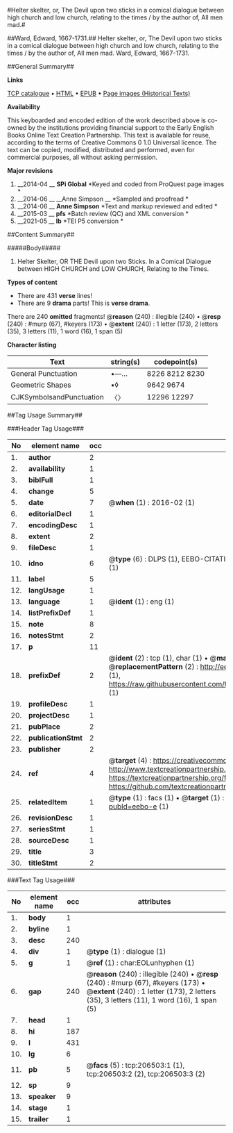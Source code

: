 #Helter skelter, or, The Devil upon two sticks in a comical dialogue between high church and low church, relating to the times / by the author of, All men mad.#

##Ward, Edward, 1667-1731.##
Helter skelter, or, The Devil upon two sticks in a comical dialogue between high church and low church, relating to the times / by the author of, All men mad.
Ward, Edward, 1667-1731.

##General Summary##

**Links**

[TCP catalogue](http://www.ota.ox.ac.uk/tcp/)  • 
[HTML](http://tei.it.ox.ac.uk/tcp/Texts-HTML/free/B24/B24083.html)  • 
[EPUB](http://tei.it.ox.ac.uk/tcp/Texts-EPUB/free/B24/B24083.epub) • 
[Page images (Historical Texts)](https://historicaltexts.jisc.ac.uk/eebo-18320139e)

**Availability**

This keyboarded and encoded edition of the work described above is co-owned by the
    institutions providing financial support to the Early English Books Online Text Creation
    Partnership. This text is available for reuse, according to the terms of  Creative Commons 0 1.0 Universal
    licence. The text can be copied, modified, distributed and performed, even for commercial
    purposes, all without asking permission.

**Major revisions**

1. __2014-04 __ __SPi Global__ *Keyed and coded from ProQuest page images *
1. __2014-06 __ __Anne Simpson __ *Sampled and proofread *
1. __2014-06 __ __Anne Simpson__ *Text and markup reviewed and edited *
1. __2015-03 __ __pfs__ *Batch review (QC) and XML conversion *
1. __2021-05 __ __lb__ *TEI P5 conversion *

##Content Summary##

#####Body#####

1. Helter Skelter, OR THE Devil upon two Sticks. In a Comical Dialogue between HIGH CHURCH and LOW CHURCH, Relating to the Times.

**Types of content**

  * There are 431 **verse** lines!
  * There are 9 **drama** parts! This is **verse drama**.

There are 240 **omitted** fragments! 
 @__reason__ (240) : illegible (240)  •  @__resp__ (240) : #murp (67), #keyers (173)  •  @__extent__ (240) : 1 letter (173), 2 letters (35), 3 letters (11), 1 word (16), 1 span (5)

**Character listing**


|Text|string(s)|codepoint(s)|
|---|---|---|
|General Punctuation|•—…|8226 8212 8230|
|Geometric Shapes|▪◊|9642 9674|
|CJKSymbolsandPunctuation|〈〉|12296 12297|

##Tag Usage Summary##

###Header Tag Usage###

|No|element name|occ|attributes|
|---|---|---|---|
|1.|__author__|2||
|2.|__availability__|1||
|3.|__biblFull__|1||
|4.|__change__|5||
|5.|__date__|7| @__when__ (1) : 2016-02 (1)|
|6.|__editorialDecl__|1||
|7.|__encodingDesc__|1||
|8.|__extent__|2||
|9.|__fileDesc__|1||
|10.|__idno__|6| @__type__ (6) : DLPS (1), EEBO-CITATION (1), VID (1), EEBO-PROQUEST (1), STC (1), OCLC (1)|
|11.|__label__|5||
|12.|__langUsage__|1||
|13.|__language__|1| @__ident__ (1) : eng (1)|
|14.|__listPrefixDef__|1||
|15.|__note__|8||
|16.|__notesStmt__|2||
|17.|__p__|11||
|18.|__prefixDef__|2| @__ident__ (2) : tcp (1), char (1)  •  @__matchPattern__ (2) : ([0-9\-]+):([0-9IVX]+) (1), (.+) (1)  •  @__replacementPattern__ (2) : http://eebo.chadwyck.com/downloadtiff?vid=$1&page=$2 (1), https://raw.githubusercontent.com/textcreationpartnership/Texts/master/tcpchars.xml#$1 (1)|
|19.|__profileDesc__|1||
|20.|__projectDesc__|1||
|21.|__pubPlace__|2||
|22.|__publicationStmt__|2||
|23.|__publisher__|2||
|24.|__ref__|4| @__target__ (4) : https://creativecommons.org/publicdomain/zero/1.0/ (1), http://www.textcreationpartnership.org/docs/. (1), https://textcreationpartnership.org/faq/#faq05 (1), https://github.com/textcreationpartnership (1)|
|25.|__relatedItem__|1| @__type__ (1) : facs (1)  •  @__target__ (1) : https://data.historicaltexts.jisc.ac.uk/view?pubId=eebo-e (1)|
|26.|__revisionDesc__|1||
|27.|__seriesStmt__|1||
|28.|__sourceDesc__|1||
|29.|__title__|3||
|30.|__titleStmt__|2||


###Text Tag Usage###

|No|element name|occ|attributes|
|---|---|---|---|
|1.|__body__|1||
|2.|__byline__|1||
|3.|__desc__|240||
|4.|__div__|1| @__type__ (1) : dialogue (1)|
|5.|__g__|1| @__ref__ (1) : char:EOLunhyphen (1)|
|6.|__gap__|240| @__reason__ (240) : illegible (240)  •  @__resp__ (240) : #murp (67), #keyers (173)  •  @__extent__ (240) : 1 letter (173), 2 letters (35), 3 letters (11), 1 word (16), 1 span (5)|
|7.|__head__|1||
|8.|__hi__|187||
|9.|__l__|431||
|10.|__lg__|6||
|11.|__pb__|5| @__facs__ (5) : tcp:206503:1 (1), tcp:206503:2 (2), tcp:206503:3 (2)|
|12.|__sp__|9||
|13.|__speaker__|9||
|14.|__stage__|1||
|15.|__trailer__|1||
